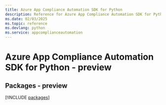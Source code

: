 ```yaml
---
title: Azure App Compliance Automation SDK for Python
description: Reference for Azure App Compliance Automation SDK for Python
ms.date: 02/03/2025
ms.topic: reference
ms.devlang: python
ms.service: appcomplianceautomation
---
```

# Azure App Compliance Automation SDK for Python - preview
## Packages - preview
[!INCLUDE [packages](app-compliance-automation-index.md)]